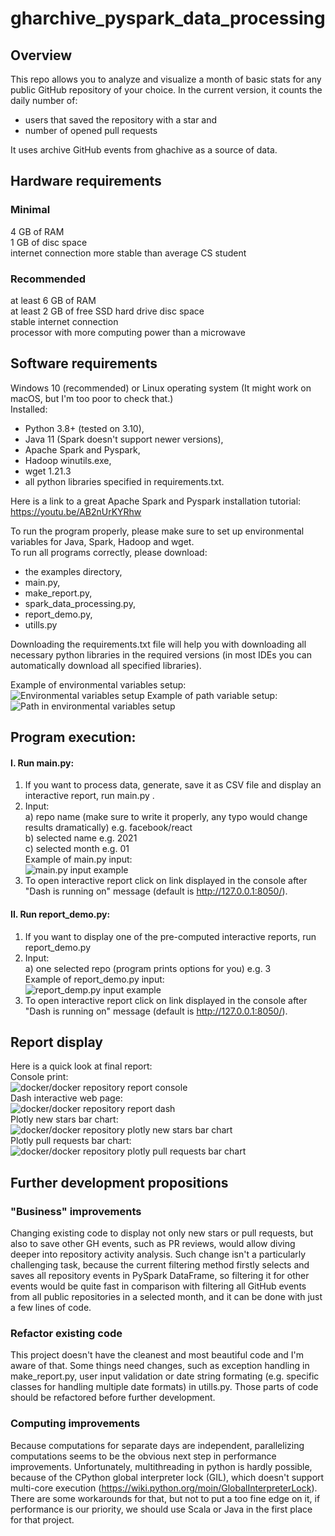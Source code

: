 # gharchive_pyspark_data_processing

## Overview
This repo allows you to analyze and visualize a month of basic stats for any public GitHub repository of your choice. In the current version, it counts the daily number of: <br />
- users that saved the repository with a star and <br />
- number of opened pull requests <br />

It uses archive GitHub events from ghachive as a source of data.

## Hardware  requirements
### Minimal
4 GB of RAM <br />
1 GB of disc space <br />
internet connection more stable than average CS student<br />

### Recommended
at least 6 GB of RAM <br />
at least 2 GB of free SSD hard drive disc space <br />
stable internet connection <br />
processor with more computing power than a microwave

## Software requirements
Windows 10 (recommended) or Linux operating system (It might work on macOS, but I'm too poor to check that.) <br />
Installed: <br /> 
- Python 3.8+ (tested on 3.10), <br /> 
- Java 11 (Spark doesn't support newer versions), <br/>
- Apache Spark and Pyspark, <br />
- Hadoop winutils.exe, <br />
- wget 1.21.3  <br />
- all python libraries specified in requirements.txt.  <br />

Here is a link to a great Apache Spark and Pyspark installation tutorial: https://youtu.be/AB2nUrKYRhw  <br />

To run the program properly, please make sure to set up environmental variables for Java, Spark, Hadoop and wget.  <br />
To run all programs correctly, please download:  <br />
- the examples directory,  <br /> 
- main.py,  <br />
- make_report.py,  <br /> 
- spark_data_processing.py,  <br /> 
- report_demo.py,  <br />
- utills.py  <br />

Downloading the requirements.txt file will help you with downloading all necessary python libraries in the required versions 
(in most IDEs you can automatically download all specified libraries).  <br />

Example of environmental variables setup: <br />
<img src="/assets/environmental_variables.PNG" alt="Environmental variables setup" title="Environmental variables setup">
Example of path variable setup: <br />
<img src="/assets/path_environmental_variables.PNG" alt="Path in environmental variables setup" title="Path in environmental variables setup">
<br />

## Program execution:
#### I. Run main.py:
1. If you want to process data, generate, save it as CSV file and display an interactive report, run main.py . <br />
2. Input: <br />
a) repo name (make sure to write it properly, any typo would change results dramatically) e.g. facebook/react <br />
b) selected name e.g. 2021 <br />
c) selected month e.g. 01 <br />
Example of main.py input:  <br />
<img src="/assets/main_py_input_example.PNG" alt="main.py input example" title="main.py input example"> <br />
3. To open interactive report click on link displayed in the console after "Dash is running on" message (default is http://127.0.0.1:8050/).

#### II. Run report_demo.py: 
1. If you want to display one of the pre-computed interactive reports, run report_demo.py <br />
2. Input: <br />
a) one selected repo (program prints options for you) e.g. 3 <br />
Example of report_demo.py input:  <br />
<img src="/assets/report_demo_py_input_example.PNG" alt="report_demp.py input example" title="report_demp.py input example"> <br />
3. To open interactive report click on link displayed in the console after "Dash is running on" message (default is http://127.0.0.1:8050/).


## Report display
Here is a quick look at final report: <br />
Console print: <br />
<img src="/assets/docker_report_console.PNG" alt="docker/docker repository report console" title="docker/docker repository report console"> <br />
Dash interactive web page: <br /> 
<img src="/assets/docker_report_charts.PNG" alt="docker/docker repository report dash" title="docker/docker repository report dash"> <br />
Plotly new stars bar chart: <br />
<img src="/assets/docker_plotly_stars_bar_chart.png" alt="docker/docker repository plotly new stars bar chart" 
     title="docker/docker repository plotly new stars bar chart"> <br />
Plotly pull requests bar chart: <br />
<img src="/assets/docker_plotly_pull_requests_bar_chart.png" alt="docker/docker repository plotly pull requests bar chart" 
     title="docker/docker repository plotly pull requests bar chart"> <br />
     
## Further development propositions

### "Business"  improvements
Changing existing code to display not only new stars or pull requests, but also to save other GH events, such as PR reviews, would allow diving deeper into 
repository activity analysis. Such change isn't a particularly challenging task, because the current filtering method firstly selects and saves all repository events in 
PySpark DataFrame, so filtering it for other events would be quite fast in comparison with filtering all GitHub events from all public repositories in a selected month,
and it can be done with just a few lines of code.

### Refactor existing code
This project doesn't have the cleanest and most beautiful code and I'm aware of that. Some things need changes, such as exception handling in make_report.py, user input validation or date string formating (e.g. specific classes for handling multiple date formats) in utills.py. Those parts of code should be refactored before further development.

### Computing improvements
Because computations for separate days are independent, parallelizing computations seems to be the obvious next step in performance improvements. Unfortunately,
multithreading in python is hardly possible, because of the CPython global interpreter lock (GIL), which doesn't support multi-core execution (https://wiki.python.org/moin/GlobalInterpreterLock). There are some workarounds for that, but not to put a too fine edge on it, if performance is our priority, 
we should use Scala or Java in the first place for that project.
